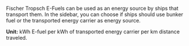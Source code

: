 Fischer Tropsch E-Fuels can be used as an energy source by ships that transport them. In the sidebar, you can choose if ships should use bunker fuel or the transported energy carrier as energy source.

**Unit:** kWh  E-fuel per kWh of transported energy carrier per km distance traveled.
